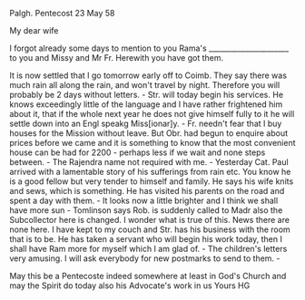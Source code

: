  Palgh. Pentecost 23 May 58

My dear wife

I forgot already some days to mention to you Rama's ______________________ to you and Missy and Mr Fr. Herewith you have got them.

It is now settled that I go tomorrow early off to Coimb. They say there was much rain all along the rain, and won't travel by night. Therefore you will probably be 2 days without letters. - Str. will today begin his services. He knows exceedingly little of the language and I have rather frightened him about it, that if the whole next year he does not give himself fully to it he will settle down into an Engl speakg Miss[ionar]y. - Fr. needn't fear that I buy houses for the Mission without leave. But Obr. had begun to enquire about prices before we came and it is something to know that the most convenient house can be had for 2200 - perhaps less if we wait and none steps between. - The Rajendra name not required with me. - Yesterday Cat. Paul arrived with a lamentable story of his sufferings from rain etc. You know he is a good fellow but very tender to himself and family. He says his wife knits and sews, which is something. He has visited his parents on the road and spent a day with them. - It looks now a little brighter and I think we shall have more sun - Tomlinson says Rob. is suddenly called to Madr also the Subcollector here is changed. I wonder what is true of this. News there are none here. I have kept to my couch and Str. has his business with the room that is to be. He has taken a servant who will begin his work today, then I shall have Ram more for myself which I am glad of. - The children's letters very amusing. I will ask everybody for new postmarks to send to them. -

May this be a Pentecoste indeed somewhere at least in God's Church and may the Spirit do today also his Advocate's work in us
 Yours HG

